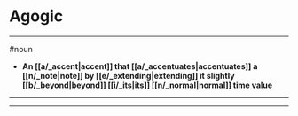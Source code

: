 # Agogic
---
#noun
- **An [[a/_accent|accent]] that [[a/_accentuates|accentuates]] a [[n/_note|note]] by [[e/_extending|extending]] it slightly [[b/_beyond|beyond]] [[i/_its|its]] [[n/_normal|normal]] time value**
---
---
